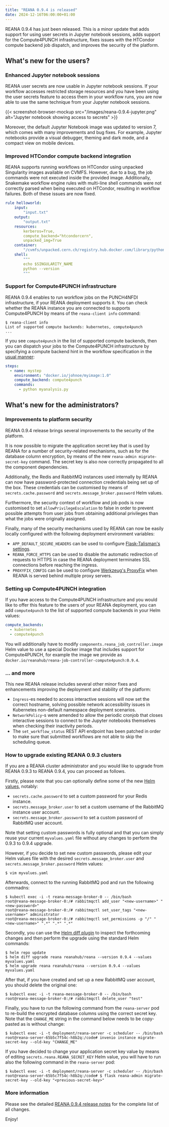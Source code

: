 ```yaml
---
title: "REANA 0.9.4 is released"
date: 2024-12-16T06:00:00+01:00
---
```


REANA 0.9.4 has just been released. This is a minor update that adds support for
using user secrets in Jupyter notebook sessions, adds support for the
Compute4PUNCH infrastructure, fixes issues with the HTCondor compute backend job
dispatch, and improves the security of the platform.

<!--more-->

## What's new for the users?

### Enhanced Jupyter notebook sessions

REANA user secrets are now usable in Jupyter notebook sessions. If your workflow
accesses restricted storage resources and you have been using the user secrets
feature to access them in your workflow runs, you are now able to use the same
technique from your Jupyter notebook sessions.

<!-- markdownlint-disable MD013 -->

{{< screenshot-browser-mockup src="/images/reana-0.9.4-jupyter.png" alt="Jupyter notebook showing access to secrets" >}}

<!-- markdownlint-enable MD013 -->

Moreover, the default Jupyter Notebook image was updated to version 7, which
comes with many improvements and bug fixes. For example, Jupyter notebooks
provide a visual debugger, theming and dark mode, and a compact view on mobile
devices.

### Improved HTCondor compute backend integration

REANA supports running workflows on HTCondor using unpacked Singularity images
available on CVMFS. However, due to a bug, the job commands were not executed
inside the provided image. Additionally, Snakemake workflow engine rules with
multi-line shell commands were not correctly parsed when being executed on
HTCondor, resulting in workflow failures. Both of these issues are now fixed.

```yaml {hl_lines=[9,13,14,15,16]}
rule helloworld:
    input:
        "input.txt"
    output:
        "output.txt"
    resources:
        kerberos=True,
        compute_backend="htcondorcern",
        unpacked_img=True
    container:
        "/cvmfs/unpacked.cern.ch/registry.hub.docker.com/library/python:3.10"
    shell:
        """
        echo $SINGULARITY_NAME
        python --version
        """
```

### Support for Compute4PUNCH infrastructure

REANA 0.9.4 enables to run workflow jobs on the PUNCH4NFDI infrastructure, if
your REANA deployment supports it. You can check whether the REANA instance you
are connected to supports Compute4PUNCH by means of the `reana-client info`
command:

```console
$ reana-client info
List of supported compute backends: kubernetes, compute4punch
...
```

If you see `compute4punch` in the list of supported compute backends, then you
can dispatch your jobs to the Compute4PUNCH infrastructure by specifying a
compute backend hint in the workflow specification in the
[usual manner](https://docs.reana.io/advanced-usage/compute-backends/slurm/#examples):

```yaml {hl_lines=[4]}
steps:
  - name: mystep
    environment: "docker.io/johnoe/myimage:1.0"
    compute_backend: compute4punch
    commands:
      - python myanalysis.py
```

## What's new for the administrators?

### Improvements to platform security

REANA 0.9.4 release brings several improvements to the security of the platform.

It is now possible to migrate the application secret key that is used by REANA
for a number of security-related mechanisms, such as for the database column
encryption, by means of the new `reana-admin migrate-secret-key` command. The
secret key is also now correctly propagated to all the component dependencies.

Additionally, the Redis and RabbitMQ instances used internally by REANA can now
have password-protected connection credentials being set up of the box. These
credentials can be customised by means of `secrets.cache.password` and
`secrets.message_broker.password` Helm values.

Furthermore, the security context of workflow and job pods is now customised to
set `allowPrivilegeEscalation` to false in order to prevent possible attempts
from user jobs from obtaining additional privileges than what the jobs were
originally assigned.

Finally, many of the security mechanisms used by REANA can now be easily locally
configured with the following deployment environment variables:

- `APP_DEFAULT_SECURE_HEADERS` can be used to configure
  [Flask-Talisman's settings](https://github.com/GoogleCloudPlatform/flask-talisman?tab=readme-ov-file#options).
- `REANA_FORCE_HTTPS` can be used to disable the automatic redirection of
  requests to HTTPS in case the REANA deployment terminates SSL connections
  before reaching the ingress.
- `PROXYFIX_CONFIG` can be used to configure
  [Werkzeug's ProxyFix](https://werkzeug.palletsprojects.com/en/stable/middleware/proxy_fix/)
  when REANA is served behind multiple proxy servers.

### Setting up Compute4PUNCH integration

If you have access to the Compute4PUNCH infrastructure and you would like to
offer this feature to the users of your REANA deployment, you can add
`compute4punch` to the list of supported compute backends in your Helm values:

```yaml {hl_lines=3}
compute_backends:
  - kubernetes
  - compute4punch
```

You will additionally have to modify `components.reana_job_controller.image`
Helm value to use a special Docker image that includes support for
Compute4PUNCH, for example the image we provide as
`docker.io/reanahub/reana-job-controller-compute4punch:0.9.4`.

### ... and more

This new REANA release includes several other minor fixes and enhancements
improving the deployment and stability of the platform:

- `Ingress`-es needed to access interactive sessions will now set the correct
  hostname, solving possible network accessibility issues in Kubernetes
  non-default namespace deployment scenarios.
- `NetworkPolicy`-s were amended to allow the periodic cronjob that closes
  interactive sessions to connect to the Jupyter notebooks themselves when
  checking their inactivity periods.
- The `set_workflow_status` REST API endpoint has been patched in order to make
  sure that submitted workflows are not able to skip the scheduling queue.

### How to upgrade existing REANA 0.9.3 clusters

If you are a REANA cluster administrator and you would like to upgrade from
REANA 0.9.3 to REANA 0.9.4, you can proceed as follows.

Firstly, please note that you can optionally define some of the new
[Helm values](https://github.com/reanahub/reana/blob/0.9.4/helm/reana/README.md),
notably:

- `secrets.cache.password` to set a custom password for your Redis instance.
- `secrets.message_broker.user` to set a custom username of the RabbitMQ
  instance user account.
- `secrets.message_broker.password` to set a custom password of RabbitMQ user
  account.

Note that setting custom passwords is fully optional and that you can simply
reuse your current `myvalues.yaml` file without any changes to perform the 0.9.3
to 0.9.4 upgrade.

However, if you decide to set new custom passwords, please edit your Helm values
file with the desired `secrets.message_broker.user` and
`secrets.message_broker.password` Helm values:

```console
$ vim myvalues.yaml
```

Afterwards, connect to the running RabbitMQ pod and run the following commadns:

```console
$ kubectl exec -i -t reana-message-broker-0 -- /bin/bash
root@reana-message-broker-0:/# rabbitmqctl add_user "<new-username>" "<new-password>"
root@reana-message-broker-0:/# rabbitmqctl set_user_tags "<new-username>" administrator
root@reana-message-broker-0:/# rabbitmqctl set_permissions -p "/" "<new-username>" ".*" ".*" ".*"
```

Secondly, you can use the
[Helm diff plugin](https://github.com/databus23/helm-diff) to inspect the
forthcoming changes and then perform the upgrade using the standard Helm
commands:

```console
$ helm repo update
$ helm diff upgrade reana reanahub/reana --version 0.9.4 --values myvalues.yaml
$ helm upgrade reana reanahub/reana --version 0.9.4 --values myvalues.yaml
```

After that, if you have created and set up a new RabbitMQ user account, you
should delete the original one:

```console
$ kubectl exec -i -t reana-message-broker-0 -- /bin/bash
root@reana-message-broker-0:/# rabbitmqctl delete_user "test"
```

Finally, you have to run the following command from the `reana-server` pod to
re-build the encrypted database columns using the correct secret key. Note that
the `CHANGE_ME` string in the command below needs to be copy-pasted as is
without change:

```console
$ kubectl exec -i -t deployment/reana-server -c scheduler -- /bin/bash
root@reana-server-65b5c7f54c-h8b2q:/code# invenio instance migrate-secret-key --old-key "CHANGE_ME"
```

If you have decided to change your application secret key value by means of
editing `secrets.reana.REANA_SECRET_KEY` Helm value, you will have to run also
the following command in the `reana-server` pod:

```console
$ kubectl exec -i -t deployment/reana-server -c scheduler -- /bin/bash
root@reana-server-65b5c7f54c-h8b2q:/code# $ flask reana-admin migrate-secret-key --old-key "<previous-secret-key>"
```

### More information

Please see the detailed
[REANA 0.9.4 release notes](https://github.com/reanahub/reana/releases/tag/0.9.4)
for the complete list of all changes.

Enjoy!
